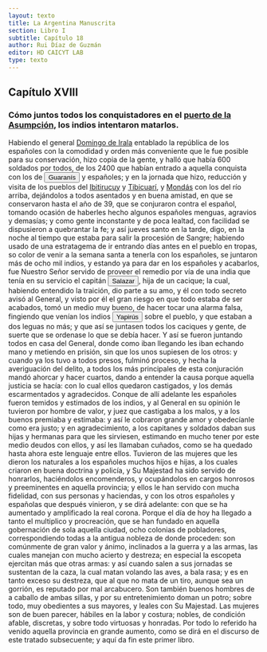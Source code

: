 ```yaml
---
layout: texto
title: La Argentina Manuscrita
section: Libro I
subtitle: Capítulo 18
author: Rui Díaz de Guzmán
editor: HD CAICYT LAB
type: texto
---
```


## Capítulo XVIII

### Cómo juntos todos los conquistadores en el <a href="https://recogito.pelagios.org/document/wzqxhk0h3vpikm/part/1/edit#b747f71c-ab79-4530-8544-08e9947d12cb" target="_blank">puerto de la Asumpción</a>, los indios intentaron matarlos.


Habiendo el general <a href="https://recogito.pelagios.org/document/wzqxhk0h3vpikm/part/1/edit#5cc6be1a-3392-4f47-bb2a-2523f569cd02" target="_blank">Domingo de Irala</a> entablado la república de los españoles con la comodidad y orden más conveniente que le fue posible para su conservación, hizo copia de la gente, y halló que había 600 soldados por todos, de los 2400 que habían entrado a aquella conquista con los de <button class="balloon" data-balloon-pos="up" data-balloon-length="large" data-balloon="Aborigine,Native people">Guaranís</button> y españoles; y en la jornada que hizo, reducción y visita de los pueblos del <a href="https://recogito.pelagios.org/document/wzqxhk0h3vpikm/part/1/edit#e0fcfd09-5f5b-4ef6-b4ce-5e5bb537ef78" target="_blank">Ibitirucuy</a> y <a href="https://recogito.pelagios.org/document/wzqxhk0h3vpikm/part/1/edit#d8589953-d7bc-4bb4-8f7c-f33eb3caea26" target="_blank">Tibicuarí</a>, y <a href="https://recogito.pelagios.org/document/wzqxhk0h3vpikm/part/1/edit#433bc610-04ae-4787-bf92-45ec5e4f46ba" target="_blank">Mondás</a> con los del río arriba, dejándolos a todos asentados y en buena amistad, en que se conservaron hasta el año de 39, que se conjuraron contra el español, tomando ocasión de haberles hecho algunos españoles menguas, agravios y demasías; y como gente inconstante y de poca lealtad, con facilidad se dispusieron a quebrantar la fe; y así jueves santo en la tarde, digo, en la noche al tiempo que estaba para salir la procesión de <rs xml:id="recogito-d7d979ed-ee3d-454d-9bbd-7aacc943b03b" type="event">Sangre</rs>; habiendo usado de una estratagema de ir entrando días antes en el pueblo en tropas, so color de venir a la semana santa a tenerla con los españoles, se juntaron más de ocho mil indios, y estando ya para dar en los españoles y acabarlos, fue Nuestro Señor servido de proveer el remedio por vía de una india que tenía en su servicio el capitán <button class="balloon" data-balloon-pos="up" data-balloon-length="large" data-balloon="person">Salazar</button>, hija de un cacique; la cual, habiendo entendido la traición, dio parte a su amo, y él con todo secreto avisó al General, y visto por él el gran riesgo en que todo estaba de ser acabados, tomó un medio muy bueno, de hacer tocar una alarma falsa, fingiendo que venían los indios <button class="balloon" data-balloon-pos="up" data-balloon-length="large" data-balloon="person">Yapirús</button> sobre el pueblo, y que estaban a dos leguas no más; y que así se juntasen todos los caciques y gente, de suerte que se ordenase lo que se debía hacer. Y así se fueron juntando todos en casa del General, donde como iban llegando les iban echando mano y metiendo en prisión, sin que los unos supiesen de los otros: y cuando ya los tuvo a todos presos, fulminó proceso, y hecha la averiguación del delito, a todos los más principales de esta conjuración mandó ahorcar y hacer cuartos, dando a entender la causa porque aquella justicia se hacía: con lo cual ellos quedaron castigados, y los demás escarmentados y agradecidos. Conque de allí adelante les españoles fueron temidos y estimados de los indios, y al General en su opinión le tuvieron por hombre de valor, y juez que castigaba a los malos, y a los buenos premiaba y estimaba: y así le cobraron grande amor y obedecíanle como era justo; y en agradecimiento, a los capitanes y soldados daban sus hijas y hermanas para que les sirviesen, estimando en mucho tener por este medio deudos con ellos, y así les llamaban <rs xml:id="recogito-22625003-f5b8-45ba-b812-870709242c29" type="event">cuñados</rs>, como se ha quedado hasta ahora este lenguaje entre ellos. Tuvieron de las mujeres que les dieron los naturales a los españoles muchos hijos e hijas, a los cuales criaron en buena doctrina y policía, y Su Majestad ha sido servido de honrarlos, haciéndolos encomenderos, y ocupándolos en cargos honrosos y preeminentes en aquella provincia; y ellos le han servido con mucha fidelidad, con sus personas y haciendas, y con los otros españoles y españolas que después vinieron, y se dirá adelante: con que se ha aumentado y amplificado la real corona. Porque el día de hoy ha llegado a tanto el multiplico y procreación, que se han fundado en aquella gobernación de sola aquella ciudad, ocho colonias de pobladores, correspondiendo todas a la antigua nobleza de donde proceden: son comúnmente de gran valor y ánimo, inclinados a la guerra y a las armas, las cuales manejan con mucho acierto y destreza; en especial la escopeta ejercitan más que otras armas: y así cuando salen a sus jornadas se sustentan de la caza, la cual matan volando las aves, a bala rasa; y es en tanto exceso su destreza, que al que no mata de un tiro, aunque sea un gorrión, es reputado por mal arcabucero. Son también buenos hombres de a caballo de ambas sillas, y por su entretenimiento doman un potro; sobre todo, muy obedientes a sus mayores, y leales con Su Majestad. Las mujeres son de buen parecer, hábiles en la labor y costura; nobles, de condición afable, discretas, y sobre todo virtuosas y honradas. Por todo lo referido ha venido aquella provincia en grande aumento, como se dirá en el discurso de este tratado subsecuente; y aquí da fin este primer libro.